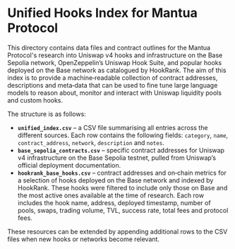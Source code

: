 # Unified Hooks Index for Mantua Protocol

This directory contains data files and contract outlines for the Mantua Protocol's
research into Uniswap v4 hooks and infrastructure on the Base Sepolia network,
OpenZeppelin’s Uniswap Hook Suite, and popular hooks deployed on the Base
network as catalogued by HookRank.  The aim of this index is to provide a
machine‑readable collection of contract addresses, descriptions and meta‑data
that can be used to fine tune large language models to reason about, monitor
and interact with Uniswap liquidity pools and custom hooks.

The structure is as follows:

- **`unified_index.csv`** – a CSV file summarising all entries across the
  different sources.  Each row contains the following fields: `category`,
  `name`, `contract_address`, `network`, `description` and `notes`.
- **`base_sepolia_contracts.csv`** – specific contract addresses for Uniswap v4
  infrastructure on the Base Sepolia testnet, pulled from Uniswap’s official
  deployment documentation.
- **`hookrank_base_hooks.csv`** – contract addresses and on‑chain metrics for a
  selection of hooks deployed on the Base network and indexed by HookRank.
  These hooks were filtered to include only those on Base and the most active
  ones available at the time of research.  Each row includes the hook name,
  address, deployed timestamp, number of pools, swaps, trading volume, TVL,
  success rate, total fees and protocol fees.

These resources can be extended by appending additional rows to the CSV files
when new hooks or networks become relevant.
